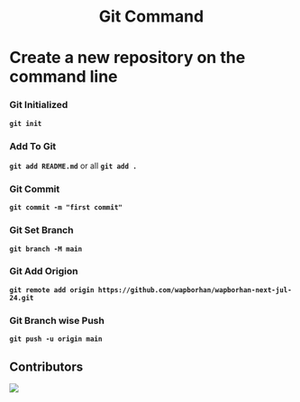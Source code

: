 
<h1  align="center">Git Command</h1>


#  Create a new repository on the command line

### Git Initialized
**`git init`**

### Add To Git
**`git add README.md`**
or all 
**`git add .`**

### Git Commit
**`git commit -m "first commit"`**

### Git Set Branch
**`git branch -M main`**

### Git Add Origion
**`git remote add origin https://github.com/wapborhan/wapborhan-next-jul-24.git`**

### Git Branch wise Push
**`git push -u origin main`**


##  Contributors 
<a  href="https://github.com/wapborhan/git-commands/graphs/contributors">
<img  src="https://contrib.rocks/image?repo=wapborhan/git-commands"  />
</a>
